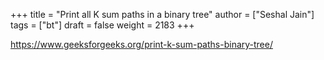 +++
title = "Print all K sum paths in a binary tree"
author = ["Seshal Jain"]
tags = ["bt"]
draft = false
weight = 2183
+++

<https://www.geeksforgeeks.org/print-k-sum-paths-binary-tree/>
